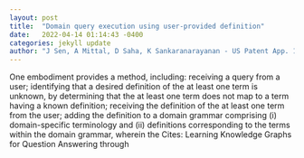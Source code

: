 ```yaml
---
layout: post
title:  "Domain query execution using user-provided definition"
date:   2022-04-14 01:14:43 -0400
categories: jekyll update
author: "J Sen, A Mittal, D Saha, K Sankaranarayanan - US Patent App. 16/810,610, 2021"
---
```

One embodiment provides a method, including: receiving a query from a user; identifying that a desired definition of the at least one term is unknown, by determining that the at least one term does not map to a term having a known definition; receiving the definition of the at least one term from the user; adding the definition to a domain grammar comprising (i) domain-specific terminology and (ii) definitions corresponding to the terms within the domain grammar, wherein the Cites: Learning Knowledge Graphs for Question Answering through